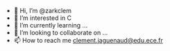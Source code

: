 - 👋 Hi, I’m @zarkclem
- 👀 I’m interested in C
- 🌱 I’m currently learning ...
- 💞️ I’m looking to collaborate on ...
- 📫 How to reach me clement.jaguenaud@edu.ece.fr

<!---
zarkclem/zarkclem is a ✨ special ✨ repository because its `README.md` (this file) appears on your GitHub profile.
You can click the Preview link to take a look at your changes.
--->
